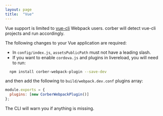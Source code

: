 ```yaml
---
layout: page
title:  "Vue"
---
```


Vue support is limited to [vue-cli](https://github.com/vuejs/vue-cli) Webpack users. corber will detect vue-cli projects and run accordingly.

The following changes to your Vue application are required:

- In `config/index.js`, `assetsPublicPath` must not have a leading slash.
- If you want to enable `cordova.js` and plugins in livereload, you will need to run:

```bash
  npm install corber-webpack-plugin --save-dev
```

and then add the following to `build/webpack.dev.conf` plugins array:

```javascript
module.exports = {
  plugins: [new CorberWebpackPlugin()]
};
```

The CLI will warn you if anything is missing.

